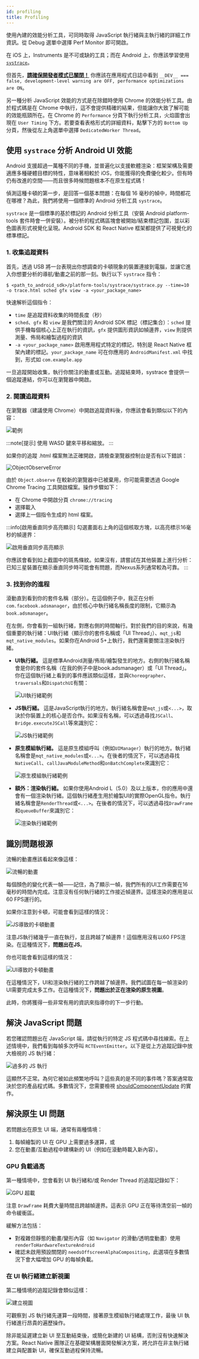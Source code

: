 ```yaml
---
id: profiling
title: Profiling
---
```


使用內建的效能分析工具，可同時取得 JavaScript 執行緒與主執行緒的詳細工作資訊。從 Debug 選單中選擇 Perf Monitor 即可開啟。

在 iOS 上，Instruments 是不可或缺的工具；而在 Android 上，你應該學習使用 [`systrace`](profiling.md#profiling-android-ui-performance-with-systrace)。

但首先，[**請確保開發者模式已關閉！**](performance.md#running-in-development-mode-devtrue) 你應該在應用程式日誌中看到 `__DEV__ === false, development-level warning are OFF, performance optimizations are ON`。

另一種分析 JavaScript 效能的方式是在除錯時使用 Chrome 的效能分析工具。由於程式碼是在 Chrome 中執行，這不會提供精確的結果，但能讓你大致了解可能的效能瓶頸所在。在 Chrome 的 `Performance` 分頁下執行分析工具，火焰圖會出現在 `User Timing` 下方。若要查看表格形式的詳細資料，點擊下方的 `Bottom Up` 分頁，然後從左上角選單中選擇 `DedicatedWorker Thread`。

## 使用 `systrace` 分析 Android UI 效能

Android 支援超過一萬種不同的手機，並普遍化以支援軟體渲染：框架架構及需要適應多種硬體目標的特性，意味著相較於 iOS，你能獲得的免費優化較少。但有時仍有改進的空間——而且很多時候問題根本不在原生程式碼！

偵測這種卡頓的第一步，是回答一個基本問題：在每個 16 毫秒的幀中，時間都花在哪裡？為此，我們將使用一個標準的 Android 分析工具 `systrace`。

`systrace` 是一個標準的基於標記的 Android 分析工具（安裝 Android platform-tools 套件時會一併安裝）。被分析的程式碼區塊會被開始/結束標記包圍，並以彩色圖表形式視覺化呈現。Android SDK 和 React Native 框架都提供了可視覺化的標準標記。

### 1. 收集追蹤資料

首先，透過 USB 將一台表現出你想調查的卡頓現象的裝置連接到電腦，並讓它進入你想要分析的導航/動畫之前的那一刻。執行以下 `systrace` 指令：

```shell
$ <path_to_android_sdk>/platform-tools/systrace/systrace.py --time=10 -o trace.html sched gfx view -a <your_package_name>
```

快速解析這個指令：

- `time` 是追蹤資料收集的時間長度（秒）
- `sched`、`gfx` 和 `view` 是我們關注的 Android SDK 標記（標記集合）：`sched` 提供手機每個核心上正在執行的資訊，`gfx` 提供圖形資訊如幀邊界，`view` 則提供測量、佈局和繪製過程的資訊
- `-a <your_package_name>` 啟用應用程式特定的標記，特別是 React Native 框架內建的標記。`your_package_name` 可在你應用的 `AndroidManifest.xml` 中找到，形式如 `com.example.app`

一旦追蹤開始收集，執行你關注的動畫或互動。追蹤結束時，systrace 會提供一個追蹤連結，你可以在瀏覽器中開啟。

### 2. 閱讀追蹤資料

在瀏覽器（建議使用 Chrome）中開啟追蹤資料後，你應該會看到類似以下的內容：

![範例](/docs/assets/SystraceExample.png)

:::note[提示]
使用 WASD 鍵來平移和縮放。
:::

如果你的追蹤 .html 檔案無法正確開啟，請檢查瀏覽器控制台是否有以下錯誤：

![ObjectObserveError](/docs/assets/ObjectObserveError.png)

由於 `Object.observe` 在較新的瀏覽器中已被棄用，你可能需要透過 Google Chrome Tracing 工具開啟檔案。操作步驟如下：

- 在 Chrome 中開啟分頁 `chrome://tracing`
- 選擇載入
- 選擇上一個指令生成的 html 檔案。

:::info[啟用垂直同步高亮顯示]
勾選畫面右上角的這個核取方塊，以高亮標示16毫秒的幀邊界：

![啟用垂直同步高亮顯示](/docs/assets/SystraceHighlightVSync.png)

你應該會看到如上截圖中的斑馬條紋。如果沒有，請嘗試在其他裝置上進行分析：已知三星裝置在顯示垂直同步時可能會有問題，而Nexus系列通常較為可靠。
:::

### 3. 找到你的進程

滾動直到看到你的套件名稱（部分）。在這個例子中，我正在分析`com.facebook.adsmanager`，由於核心中執行緒名稱長度的限制，它顯示為`book.adsmanager`。

在左側，你會看到一組執行緒，對應右側的時間軸行。對於我們的目的來說，有幾個重要的執行緒：UI執行緒（顯示你的套件名稱或「UI Thread」）、`mqt_js`和`mqt_native_modules`。如果你在Android 5+上執行，我們還需要關注渲染執行緒。

- **UI執行緒。** 這是標準Android測量/佈局/繪製發生的地方。右側的執行緒名稱會是你的套件名稱（在我的例子中是book.adsmanager）或「UI Thread」。你在這個執行緒上看到的事件應該類似這樣，並與`Choreographer`、`traversals`和`DispatchUI`有關：

  ![UI執行緒範例](/docs/assets/SystraceUIThreadExample.png)

- **JS執行緒。** 這是JavaScript執行的地方。執行緒名稱會是`mqt_js`或`<...>`，取決於你裝置上的核心是否合作。如果沒有名稱，可以透過尋找`JSCall`、`Bridge.executeJSCall`等來識別它：

  ![JS執行緒範例](/docs/assets/SystraceJSThreadExample.png)

- **原生模組執行緒。** 這是原生模組呼叫（例如`UIManager`）執行的地方。執行緒名稱會是`mqt_native_modules`或`<...>`。在後者的情況下，可以透過尋找`NativeCall`、`callJavaModuleMethod`和`onBatchComplete`來識別它：

  ![原生模組執行緒範例](/docs/assets/SystraceNativeModulesThreadExample.png)

- **額外：渲染執行緒。** 如果你使用Android L（5.0）及以上版本，你的應用中還會有一個渲染執行緒。這個執行緒產生用於繪製UI的實際OpenGL指令。執行緒名稱會是`RenderThread`或`<...>`。在後者的情況下，可以透過尋找`DrawFrame`和`queueBuffer`來識別它：

  ![渲染執行緒範例](/docs/assets/SystraceRenderThreadExample.png)

## 識別問題根源

流暢的動畫應該看起來像這樣：

![流暢的動畫](/docs/assets/SystraceWellBehaved.png)

每個顏色的變化代表一幀——記住，為了顯示一幀，我們所有的UI工作需要在16毫秒的時間內完成。注意沒有任何執行緒的工作接近幀邊界。這樣渲染的應用是以60 FPS運行的。

如果你注意到卡頓，可能會看到這樣的情況：

![JS導致的卡頓動畫](/docs/assets/SystraceBadJS.png)

注意JS執行緒幾乎一直在執行，並且跨越了幀邊界！這個應用沒有以60 FPS渲染。在這種情況下，**問題出在JS**。

你也可能會看到這樣的情況：

![UI導致的卡頓動畫](/docs/assets/SystraceBadUI.png)

在這種情況下，UI和渲染執行緒的工作跨越了幀邊界。我們試圖在每一幀渲染的UI需要完成太多工作。在這種情況下，**問題出於正在渲染的原生視圖**。

此時，你將獲得一些非常有用的資訊來指導你的下一步行動。

## 解決 JavaScript 問題

若您確認問題出在 JavaScript 端，請從執行的特定 JS 程式碼中尋找線索。在上述情境中，我們看到每幀多次呼叫 `RCTEventEmitter`。以下是從上方追蹤記錄中放大檢視的 JS 執行緒：

![過多的 JS 執行](/docs/assets/SystraceBadJS2.png)

這顯然不正常。為何它被如此頻繁地呼叫？這些真的是不同的事件嗎？答案通常取決於您的產品程式碼。多數情況下，您需要檢視 [shouldComponentUpdate](https://reactjs.org/docs/react-component.html#shouldcomponentupdate) 的實作。

## 解決原生 UI 問題

若問題出在原生 UI 端，通常有兩種情境：

1. 每幀繪製的 UI 在 GPU 上需要過多運算，或
2. 您在動畫/互動過程中建構新的 UI（例如在滾動時載入新內容）。

### GPU 負載過高

第一種情境中，您會看到 UI 執行緒和/或 Render Thread 的追蹤記錄如下：

![GPU 超載](/docs/assets/SystraceBadUI.png)

注意 `DrawFrame` 耗費大量時間且跨越幀邊界。這表示 GPU 正在等待清空前一幀的命令緩衝區。

緩解方法包括：

- 對複雜但靜態的動畫/變形內容（如 `Navigator` 的滑動/透明度動畫）使用 `renderToHardwareTextureAndroid`
- 確認未啟用預設關閉的 `needsOffscreenAlphaCompositing`，此選項在多數情況下會大幅增加 GPU 的每幀負載。

### 在 UI 執行緒建立新視圖

第二種情境的追蹤記錄會類似這樣：

![建立視圖](/docs/assets/SystraceBadCreateUI.png)

可觀察到 JS 執行緒先運算一段時間，接著原生模組執行緒處理工作，最後 UI 執行緒進行昂貴的遍歷操作。

除非能延遲建立新 UI 至互動結束後，或簡化新建的 UI 結構，否則沒有快速解決方案。React Native 團隊正在基礎架構層面開發解決方案，將允許在非主執行緒建立與配置新 UI，確保互動過程保持流暢。
